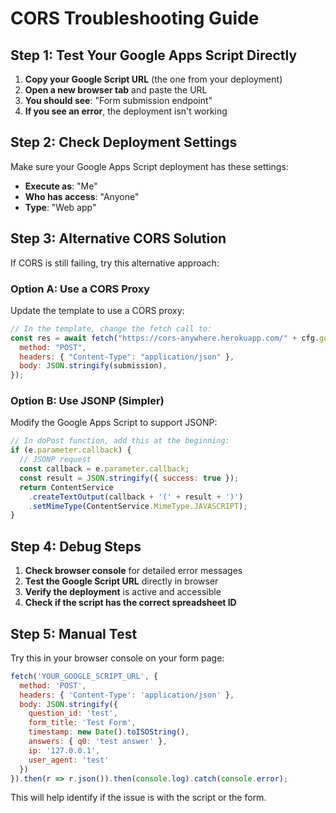 # CORS Troubleshooting Guide

## Step 1: Test Your Google Apps Script Directly

1. **Copy your Google Script URL** (the one from your deployment)
2. **Open a new browser tab** and paste the URL
3. **You should see**: "Form submission endpoint"
4. **If you see an error**, the deployment isn't working

## Step 2: Check Deployment Settings

Make sure your Google Apps Script deployment has these settings:

- **Execute as**: "Me"
- **Who has access**: "Anyone"
- **Type**: "Web app"

## Step 3: Alternative CORS Solution

If CORS is still failing, try this alternative approach:

### Option A: Use a CORS Proxy
Update the template to use a CORS proxy:

```javascript
// In the template, change the fetch call to:
const res = await fetch("https://cors-anywhere.herokuapp.com/" + cfg.googleScriptUrl, {
  method: "POST",
  headers: { "Content-Type": "application/json" },
  body: JSON.stringify(submission),
});
```

### Option B: Use JSONP (Simpler)
Modify the Google Apps Script to support JSONP:

```javascript
// In doPost function, add this at the beginning:
if (e.parameter.callback) {
  // JSONP request
  const callback = e.parameter.callback;
  const result = JSON.stringify({ success: true });
  return ContentService
    .createTextOutput(callback + '(' + result + ')')
    .setMimeType(ContentService.MimeType.JAVASCRIPT);
}
```

## Step 4: Debug Steps

1. **Check browser console** for detailed error messages
2. **Test the Google Script URL** directly in browser
3. **Verify the deployment** is active and accessible
4. **Check if the script has the correct spreadsheet ID**

## Step 5: Manual Test

Try this in your browser console on your form page:

```javascript
fetch('YOUR_GOOGLE_SCRIPT_URL', {
  method: 'POST',
  headers: { 'Content-Type': 'application/json' },
  body: JSON.stringify({
    question_id: 'test',
    form_title: 'Test Form',
    timestamp: new Date().toISOString(),
    answers: { q0: 'test answer' },
    ip: '127.0.0.1',
    user_agent: 'test'
  })
}).then(r => r.json()).then(console.log).catch(console.error);
```

This will help identify if the issue is with the script or the form. 